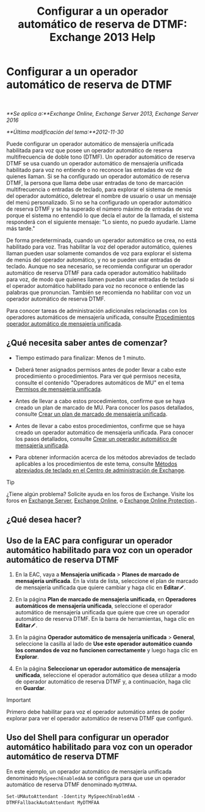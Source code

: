 ﻿---
title: 'Configurar a un operador automático de reserva de DTMF: Exchange 2013 Help'
TOCTitle: Configurar a un operador automático de reserva de DTMF
ms:assetid: a82d85f7-de30-40db-8ee6-b091ac14da9d
ms:mtpsurl: https://technet.microsoft.com/es-es/library/Bb232158(v=EXCHG.150)
ms:contentKeyID: 49895824
ms.date: 05/22/2018
mtps_version: v=EXCHG.150
ms.translationtype: MT
---

# Configurar a un operador automático de reserva de DTMF

 

_**Se aplica a:**Exchange Online, Exchange Server 2013, Exchange Server 2016_

_**Última modificación del tema:**2012-11-30_

Puede configurar un operador automático de mensajería unificada habilitada para voz que posee un operador automático de reserva multifrecuencia de doble tono (DTMF). Un operador automático de reserva DTMF se usa cuando un operador automático de mensajería unificada habilitado para voz no entiende o no reconoce las entradas de voz de quienes llaman. Si se ha configurado un operador automático de reserva DTMF, la persona que llama debe usar entradas de tono de marcación multifrecuencia o entradas de teclado, para explorar el sistema de menús del operador automático, deletrear el nombre de usuario o usar un mensaje del menú personalizado. Si no se ha configurado un operador automático de reserva DTMF y se ha superado el número máximo de entradas de voz porque el sistema no entendió lo que decía el autor de la llamada, el sistema responderá con el siguiente mensaje: "Lo siento, no puedo ayudarle. Llame más tarde."

De forma predeterminada, cuando un operador automático se crea, no está habilitado para voz. Tras habilitar la voz del operador automático, quienes llaman pueden usar solamente comandos de voz para explorar el sistema de menús del operador automático, y no se pueden usar entradas de teclado. Aunque no sea necesario, se recomienda configurar un operador automático de reserva DTMF para cada operador automático habilitado para voz, de modo que quienes llamen puedan usar entradas de teclado si el operador automático habilitado para voz no reconoce o entiende las palabras que pronuncian. También se recomienda no habilitar con voz un operador automático de reserva DTMF.

Para conocer tareas de administración adicionales relacionadas con los operadores automáticos de mensajería unificada, consulte [Procedimientos operador automático de mensajería unificada](um-auto-attendant-procedures-exchange-2013-help.md).

## ¿Qué necesita saber antes de comenzar?

  - Tiempo estimado para finalizar: Menos de 1 minuto.

  - Deberá tener asignados permisos antes de poder llevar a cabo este procedimiento o procedimientos. Para ver qué permisos necesita, consulte el contenido "Operadores automáticos de MU" en el tema [Permisos de mensajería unificada](unified-messaging-permissions-exchange-2013-help.md).

  - Antes de llevar a cabo estos procedimientos, confirme que se haya creado un plan de marcado de MU. Para conocer los pasos detallados, consulte [Crear un plan de marcado de mensajería unificada](create-a-um-dial-plan-exchange-2013-help.md).

  - Antes de llevar a cabo estos procedimientos, confirme que se haya creado un operador automático de mensajería unificada. Para conocer los pasos detallados, consulte [Crear un operador automático de mensajería unificada](create-a-um-auto-attendant-exchange-2013-help.md).

  - Para obtener información acerca de los métodos abreviados de teclado aplicables a los procedimientos de este tema, consulte [Métodos abreviados de teclado en el Centro de administración de Exchange](keyboard-shortcuts-in-the-exchange-admin-center-exchange-online-protection-help.md).


> [!TIP]
> ¿Tiene algún problema? Solicite ayuda en los foros de Exchange. Visite los foros en <A href="https://go.microsoft.com/fwlink/p/?linkid=60612">Exchange Server</A>, <A href="https://go.microsoft.com/fwlink/p/?linkid=267542">Exchange Online</A>, o <A href="https://go.microsoft.com/fwlink/p/?linkid=285351">Exchange Online Protection</A>..



## ¿Qué desea hacer?

## Uso de la EAC para configurar un operador automático habilitado para voz con un operador automático de reserva DTMF

1.  En la EAC, vaya a **Mensajería unificada** \> **Planes de marcado de mensajería unificada**. En la vista de lista, seleccione el plan de marcado de mensajería unificada que quiere cambiar y haga clic en **Editar**![Icono Editar](images/Bb124582.6f53ccb2-1f13-4c02-bea0-30690e6ea71d(EXCHG.150).gif "Icono Editar").

2.  En la página **Plan de marcado de mensajería unificada**, en **Operadores automáticos de mensajería unificada**, seleccione el operador automático de mensajería unificada que quiere que cree un operador automático de reserva DTMF. En la barra de herramientas, haga clic en **Editar**![Icono Editar](images/Bb124582.6f53ccb2-1f13-4c02-bea0-30690e6ea71d(EXCHG.150).gif "Icono Editar").

3.  En la página **Operador automático de mensajería unificada** \> **General**, seleccione la casilla al lado de **Use este operador automático cuando los comandos de voz no funcionen correctamente** y luego haga clic en **Explorar**.

4.  En la página **Seleccionar un operador automático de mensajería unificada**, seleccione el operador automático que desea utilizar a modo de operador automático de reserva DTMF y, a continuación, haga clic en **Guardar**.


> [!IMPORTANT]
> Primero debe habilitar para voz el operador automático antes de poder explorar para ver el operador automático de reserva DTMF que configuró.



## Uso del Shell para configurar un operador automático habilitado para voz con un operador automático de reserva DTMF

En este ejemplo, un operador automático de mensajería unificada denominado `MySpeechEnabledAA` se configura para que use un operador automático de reserva DTMF denominado `MyDTMFAA`.

    Set-UMAutoAttendant -Identity MySpeechEnabledAA -DTMFFallbackAutoAttendant MyDTMFAA

